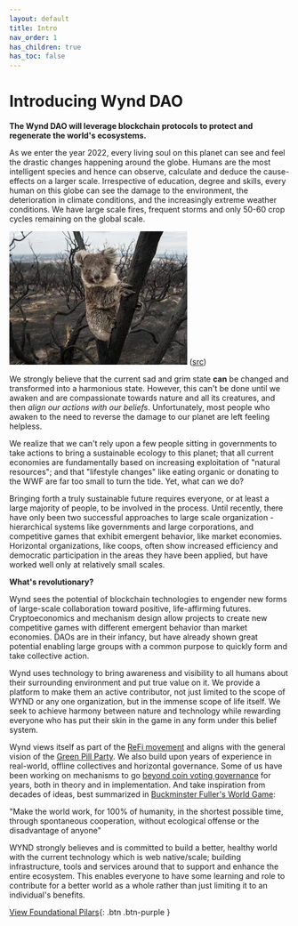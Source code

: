 ```yaml
---
layout: default
title: Intro
nav_order: 1
has_children: true
has_toc: false
---
```


# Introducing Wynd DAO

**The Wynd DAO will leverage blockchain protocols to protect and regenerate the world's ecosystems.**

As we enter the year 2022, every living soul on this planet can see and feel the drastic changes happening around the globe. Humans are the most intelligent species and hence can observe, calculate and deduce the cause-effects on a larger scale. Irrespective of education, degree and skills, every human on this globe can see the damage to the environment, the deterioration in climate conditions, and the increasingly extreme weather conditions. We have large scale fires, frequent storms and only 50-60 crop cycles remaining on the global scale.

![](imgs/KoalaBurn.webp)
([src](https://www.adelaidenow.com.au/news/south-australia/kangaroo-island-koala-population-plummets-to-500010000-following-devastating-bushfires/news-story/5e79de6299cd578da89233752b0527be))

We strongly believe that the current sad and grim state **can** be changed and transformed into a harmonious state. However, this can't be done until we awaken and are compassionate towards nature and all its creatures, and then _align our actions with our beliefs_. Unfortunately, most people who awaken to the need to reverse the damage to our planet are left feeling helpless.

We realize that we can't rely upon a few people sitting in governments to take actions to bring a sustainable ecology to this planet; that all current economies are fundamentally based on increasing exploitation of "natural resources"; and that "lifestyle changes" like eating organic or donating to the WWF are far too small to turn the tide. Yet, what can we do?

Bringing forth a truly sustainable future requires everyone, or at least a large majority of people, to be involved in the process. Until recently, there have only been two successful approaches to large scale organization - hierarchical systems like governments and large corporations, and competitive games that exhibit emergent behavior, like market economies. Horizontal organizations, like coops, often show increased efficiency and democratic participation in the areas they have been applied, but have worked well only at relatively small scales.

**What's revolutionary?**

Wynd sees the potential of blockchain technologies to engender new forms of large-scale collaboration toward positive, life-affirming futures. Cryptoeconomics and mechanism design allow projects to create new competitive games with different emergent behavior than market economies. DAOs are in their infancy, but have already shown great potential enabling large groups with a common purpose to quickly form and take collective action.

Wynd uses technology to bring awareness and visibility to all humans about their surrounding environment and put true value on it. We provide a platform to make them an active contributor, not just limited to the scope of WYND or any one organization, but in the immense scope of life itself. We seek to achieve harmony between nature and technology while rewarding everyone who has put their skin in the game in any form under this belief system.

Wynd views itself as part of the [ReFi movement](https://je.mirror.xyz/S-dpms92hw6aiacUHoL3f_iAnLVDvbEUOXw7wpy7JaU) and aligns with the general vision of the [Green Pill Party](https://greenpill.party/). We also build upon years of experience in real-world, offline collectives and horizontal governance. Some of us have been working on mechanisms to go [beyond coin voting governance](https://vitalik.ca/general/2021/08/16/voting3.html) for years, both in theory and in implementation. And take inspiration from decades of ideas, best summarized in [Buckminster Fuller's World Game](https://www.bfi.org/about-fuller/big-ideas/world-game/):

"Make the world work, for 100% of humanity, in the shortest possible time, through spontaneous cooperation, without ecological offense or the disadvantage of anyone"

WYND strongly believes and is committed to build a better, healthy world with the current technology which is web native/scale; building infrastructure, tools and services around that to support and enhance the entire ecosystem. This enables everyone to have some learning and role to contribute for a better world as a whole rather than just limiting it to an individual's benefits. 

[View Foundational Pilars](./pilars){: .btn .btn-purple }
